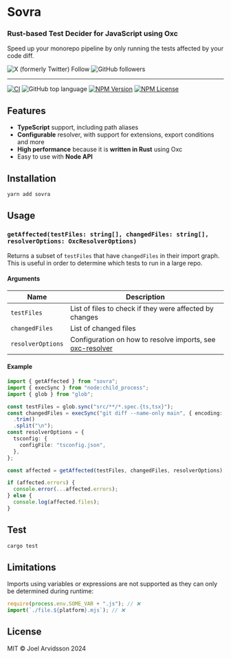 # Sovra

### Rust-based Test Decider for JavaScript using Oxc

Speed up your monorepo pipeline by only running the tests affected by your code diff.

![X (formerly Twitter) Follow](https://img.shields.io/twitter/follow/trastknast) ![GitHub followers](https://img.shields.io/github/followers/oblador)

---

[![CI](https://github.com/oblador/sovra/actions/workflows/ci.yml/badge.svg)](https://github.com/oblador/sovra/actions/workflows/ci.yml) ![GitHub top language](https://img.shields.io/github/languages/top/oblador/sovra) [![NPM Version](https://img.shields.io/npm/v/sovra)](https://www.npmjs.com/package/sovra) [![NPM License](https://img.shields.io/npm/l/sovra)](https://github.com/oblador/sovra/blob/main/LICENSE)

## Features

- **TypeScript** support, including path aliases
- **Configurable** resolver, with support for extensions, export conditions and more
- **High performance** because it is **written in Rust** using Oxc
- Easy to use with **Node API**

## Installation

```bash
yarn add sovra
```

## Usage

### `getAffected(testFiles: string[], changedFiles: string[], resolverOptions: OxcResolverOptions)`

Returns a subset of `testFiles` that have `changedFiles` in their import graph. This is useful in order to determine which tests to run in a large repo.

#### Arguments

| Name              | Description                                                                                                                         |
| ----------------- | ----------------------------------------------------------------------------------------------------------------------------------- |
| `testFiles`       | List of files to check if they were affected by changes                                                                             |
| `changedFiles`    | List of changed files                                                                                                               |
| `resolverOptions` | Configuration on how to resolve imports, see [oxc-resolver](https://github.com/oxc-project/oxc-resolver?tab=readme-ov-file#options) |

#### Example

```ts
import { getAffected } from "sovra";
import { execSync } from "node:child_process";
import { glob } from "glob";

const testFiles = glob.sync("src/**/*.spec.{ts,tsx}");
const changedFiles = execSync("git diff --name-only main", { encoding: "utf8" })
  .trim()
  .split("\n");
const resolverOptions = {
  tsconfig: {
    configFile: "tsconfig.json",
  },
};

const affected = getAffected(testFiles, changedFiles, resolverOptions);

if (affected.errors) {
  console.error(...affected.errors);
} else {
  console.log(affected.files);
}
```

## Test

```bash
cargo test
```

## Limitations

Imports using variables or expressions are not supported as they can only be determined during runtime:

```ts
require(process.env.SOME_VAR + ".js"); // ❌
import(`./file.${platform}.mjs`); // ❌
```

## License

MIT © Joel Arvidsson 2024
